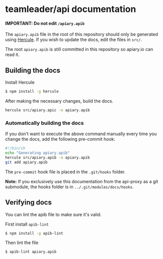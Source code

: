 # teamleader/api documentation

#### IMPORTANT: Do not edit `/apiary.apib`

The `apiary.apib` file in the root of this repository should only be generated using [Hercule](https://github.com/jamesramsay/hercule). If you wish to update the docs, edit the files in `src/`.

The root `apiary.apib` is still committed in this repository so apiary.io can read it.

## Building the docs

Install Hercule

```bash
$ npm install -g hercule
```

After making the necessary changes, build the docs.

```bash
hercule src/apiary.apic -o apiary.apib
```

### Automatically building the docs

If you don't want to execute the above command manually every time you change the docs, add the following pre-commit hook:

```bash
#!/bin/sh
echo "Generating apiary.apib"
hercule src/apiary.apib -o apiary.apib
git add apiary.apib
```

The `pre-commit` hook file is placed in the `.git/hooks` folder. 

**Note:** If you exclusively use this documentation from the api-proxy as a git submodule, the hooks folder is in `../.git/modules/docs/hooks`. 

## Verifying docs

You can lint the apib file to make sure it's valid. 

First install `apib-lint` 

```bash
$ npm install -g apib-lint 
```

Then lint the file

```bash
$ apib-lint apiary.apib
```
